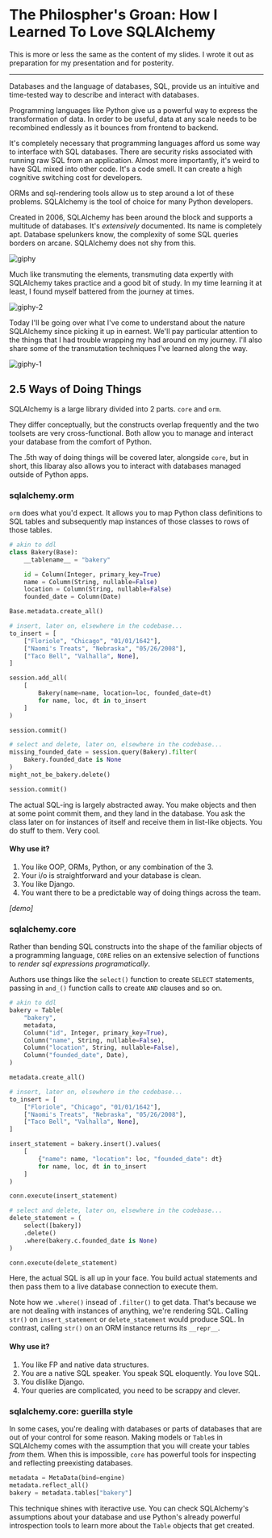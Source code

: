 # The Philospher's Groan: How I Learned To Love SQLAlchemy



This is more or less the same as the content of my slides. I wrote it out as preparation for my presentation and for posterity.

---

Databases and the language of databases, SQL, provide us an intuitive and time-tested way to describe and interact with databases.

Programming languages like Python give us a powerful way to express the transformation of data. In order to be useful, data at any scale needs to be recombined endlessly as it bounces from frontend to backend.

It's completely necessary that programming languages afford us some way to interface with SQL databases. There are security risks associated with running raw SQL from an application. Almost more importantly, it's weird to have SQL mixed into other code. It's a code smell. It can create a high cognitive switching cost for developers.

ORMs and sql-rendering tools allow us to step around a lot of these problems. SQLAlchemy is the tool of choice for many Python developers.

Created in 2006, SQLAlchemy has been around the block and supports a multitude of databases. It's *extensively* documented. Its name is completely apt. Database spelunkers know, the complexity of some SQL queries borders on arcane. SQLAlchemy does not shy from this.

![giphy](./README.assets/giphy.gif)

Much like transmuting the elements, transmuting data expertly with SQLAlchemy takes practice and a good bit of study. In my time learning it at least, I found myself battered from the journey at times.

![giphy-2](./README.assets/giphy-2.gif)

Today I'll be going over what I've come to understand about the nature SQLAlchemy since picking it up in earnest. We'll pay particular attention to the things that I had trouble wrapping my had around on my journey. I'll also share some of the transmutation techniques I've learned along the way.

![giphy-1](./README.assets/giphy-1.gif)

## 2.5 Ways of Doing Things

SQLAlchemy is a large library divided into 2 parts. `core` and `orm`.

They differ conceptually, but the constructs overlap frequently and the two toolsets are very cross-functional. Both allow you to manage and interact your database from the comfort of Python.

The .5th way of doing things will be covered later, alongside `core`, but in short, this libaray also allows you to interact with databases managed outside of Python apps.

### sqlalchemy.orm

`orm` does what you'd expect. It allows you to map Python class definitions to SQL tables and subsequently map instances of those classes to rows of those tables.

```python
# akin to ddl
class Bakery(Base):
    __tablename__ = "bakery"

    id = Column(Integer, primary_key=True)
    name = Column(String, nullable=False)
    location = Column(String, nullable=False)
    founded_date = Column(Date)

Base.metadata.create_all()

# insert, later on, elsewhere in the codebase...
to_insert = [
    ["Floriole", "Chicago", "01/01/1642"],
    ["Naomi's Treats", "Nebraska", "05/26/2008"],
    ["Taco Bell", "Valhalla", None],
]

session.add_all(
    [
        Bakery(name=name, location=loc, founded_date=dt)
        for name, loc, dt in to_insert
    ]
)

session.commit()

# select and delete, later on, elsewhere in the codebase...
missing_founded_date = session.query(Bakery).filter(
    Bakery.founded_date is None
)
might_not_be_bakery.delete()

session.commit()
```

The actual SQL-ing is largely abstracted away. You make objects and then at some point commit them, and they land in the database. You ask the class later on for instances of itself and receive them in list-like objects. You do stuff to them. Very cool.

#### Why use it?

1. You like OOP, ORMs, Python, or any combination of the 3.
2. Your i/o is straightforward and your database is clean.
3. You like Django.
4. You want there to be a predictable way of doing things across the team.

*[demo]*

### sqlalchemy.core

Rather than bending SQL constructs into the shape of the familiar objects of a programming language, `CORE` relies on an extensive selection of functions to *render sql expressions programatically*.

Authors use things like the `select()` function to create `SELECT` statements, passing in `and_()` function calls to create `AND` clauses and so on.

```python
# akin to ddl
bakery = Table(
    "bakery",
    metadata,
    Column("id", Integer, primary_key=True),
    Column("name", String, nullable=False),
    Column("location", String, nullable=False),
    Column("founded_date", Date),
)

metadata.create_all()

# insert, later on, elsewhere in the codebase...
to_insert = [
    ["Floriole", "Chicago", "01/01/1642"],
    ["Naomi's Treats", "Nebraska", "05/26/2008"],
    ["Taco Bell", "Valhalla", None],
]

insert_statement = bakery.insert().values(
    [
        {"name": name, "location": loc, "founded_date": dt}
        for name, loc, dt in to_insert
    ]
)

conn.execute(insert_statement)

# select and delete, later on, elsewhere in the codebase...
delete_statement = (
    select([bakery])
    .delete()
    .where(bakery.c.founded_date is None)
)

conn.execute(delete_statement)
```

Here, the actual SQL is all up in your face. You build actual statements and then pass them to a live database connection to execute them.

Note how we `.where()` insead of `.filter()` to get data. That's because we are not dealing with instances of anything, we're rendering SQL. Calling `str()` on `insert_statement` or `delete_statement` would produce SQL. In contrast, calling `str()` on an ORM instance returns its `__repr__`.

#### Why use it?

1. You like FP and native data structures.
2. You are a native SQL speaker. You speak SQL eloquently. You love SQL.
3. You dislike Django.
4. Your queries are complicated, you need to be scrappy and clever.

### sqlalchemy.core: guerilla style

In some cases, you're dealing with databases or parts of databases that are out of your control for some reason. Making models or `Table`s in SQLAlchemy comes with the assumption that you will create your tables *from* them. When this is impossible, `core` has powerful tools for inspecting and reflecting preexisting databases.

```python
metadata = MetaData(bind=engine)
metadata.reflect_all()
bakery = metadata.tables["bakery"]
```

This technique shines with iteractive use. You can check SQLAlchemy's assumptions about your database and use Python's already powerful introspection tools to learn more about the `Table` objects that get created.